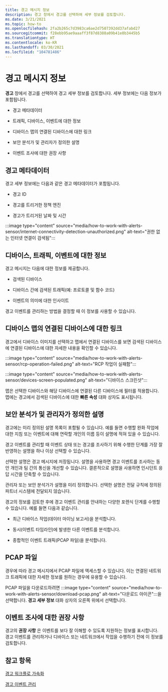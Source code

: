 ```yaml
---
title: 경고 메시지 정보
description: 경고 창에서 경고를 선택하여 세부 정보를 검토합니다.
ms.date: 3/21/2021
ms.topic: how-to
ms.openlocfilehash: 2fa2b265c7d3983ca6ae2d7507392dd37afabd27
ms.sourcegitcommit: f28ebb95ae9aaaff3f87d8388a09b41e0b3445b5
ms.translationtype: HT
ms.contentlocale: ko-KR
ms.lasthandoff: 03/30/2021
ms.locfileid: "104781486"
---
```

# <a name="about-alert-messages"></a>경고 메시지 정보

**경고** 창에서 경고를 선택하여 경고 세부 정보를 검토합니다. 세부 정보에는 다음 정보가 포함됩니다.

- 경고 메타데이터

- 트래픽, 디바이스, 이벤트에 대한 정보

- 디바이스 맵의 연결된 디바이스에 대한 링크

- 보안 분석가 및 관리자가 정의한 설명

- 이벤트 조사에 대한 권장 사항

## <a name="alert-metadata"></a>경고 메타데이터

경고 세부 정보에는 다음과 같은 경고 메타데이터가 포함됩니다.

  - 경고 ID

  - 경고를 트리거한 정책 엔진

  - 경고가 트리거된 날짜 및 시간

:::image type="content" source="media/how-to-work-with-alerts-sensor/internet-connectivity-detection-unauthorized.png" alt-text="권한 없는 인터넷 연결이 검색됨":::

## <a name="information-about-devices-traffic-and-the-event"></a>디바이스, 트래픽, 이벤트에 대한 정보

경고 메시지는 다음에 대한 정보를 제공합니다.

  - 검색된 디바이스

  - 디바이스 간에 검색된 트래픽(예: 프로토콜 및 함수 코드)

  - 이벤트의 의미에 대한 인사이트

경고 이벤트를 관리하는 방법을 결정할 때 이 정보를 사용할 수 있습니다.

## <a name="links-to-connected-devices-in-the-device-map"></a>디바이스 맵의 연결된 디바이스에 대한 링크

경고에서 디바이스 이미지를 선택하고 맵에서 연결된 디바이스를 보면 검색된 디바이스에 연결된 디바이스에 대한 자세한 내용을 확인할 수 있습니다.

:::image type="content" source="media/how-to-work-with-alerts-sensor/rcp-operation-failed.png" alt-text="RCP 작업이 실패함":::

:::image type="content" source="media/how-to-work-with-alerts-sensor/devices-screen-populated.png" alt-text="디바이스 스크린샷":::

맵은 선택한 디바이스와 해당 디바이스에 연결된 다른 디바이스에 필터를 적용합니다. 맵에는 경고에서 검색된 디바이스에 대한 **빠른 속성** 대화 상자도 표시됩니다.

## <a name="comments-defined-by-security-analysts-and-administrators"></a>보안 분석가 및 관리자가 정의한 설명 

경고에는 미리 정의된 설명 목록이 포함될 수 있습니다. 예를 들면 수행할 완화 작업에 대한 지침 또는 이벤트에 대해 연락할 개인의 이름 등이 설명에 적혀 있을 수 있습니다.

경고 이벤트를 관리할 때 이벤트 상태 또는 경고를 조사하기 위해 수행한 단계를 가장 잘 반영하는 설명을 하나 이상 선택할 수 있습니다.

선택한 설명은 경고 메시지에 저장됩니다. 설명을 사용하면 경고 이벤트를 조사하는 동안 개인과 팀 간의 통신을 개선할 수 있습니다. 결론적으로 설명을 사용하면 인시던트 응답 시간을 단축할 수 있습니다.

관리자 또는 보안 분석가가 설명을 미리 정의합니다. 선택한 설명은 전달 규칙에 정의된 파트너 시스템에 전달되지 않습니다.

경고의 정보를 검토한 후에 경고 이벤트 관리를 안내하는 다양한 포렌식 단계를 수행할 수 있습니다. 예를 들면 다음과 같습니다.

- 최근 디바이스 작업(데이터 마이닝 보고서)을 분석합니다. 

- 동시(이벤트 타임라인)에 발생한 다른 이벤트를 분석합니다. 

- 종합적인 이벤트 트래픽(PCAP 파일)을 분석합니다.

## <a name="pcap-files"></a>PCAP 파일

경우에 따라 경고 메시지에서 PCAP 파일에 액세스할 수 있습니다. 이는 연결된 네트워크 트래픽에 대한 자세한 정보를 원하는 경우에 유용할 수 있습니다.

PCAP 파일을 다운로드하려면 :::image type="content" source="media/how-to-work-with-alerts-sensor/download-pcap.png" alt-text="다운로드 아이콘":::을 선택합니다. **경고 세부 정보** 대화 상자의 오른쪽 위에서 선택합니다.

## <a name="recommendations-for-investigating-an-event"></a>이벤트 조사에 대한 권장 사항 

경고의 **권장 사항** 은 이벤트를 보다 잘 이해할 수 있도록 지원하는 정보를 표시합니다. 경고 이벤트를 관리하거나 디바이스 또는 네트워크에서 작업을 수행하기 전에 이 정보를 검토합니다.

## <a name="see-also"></a>참고 항목

[경고 워크플로 가속화](how-to-accelerate-alert-incident-response.md)

[경고 이벤트 관리](how-to-manage-the-alert-event.md)
